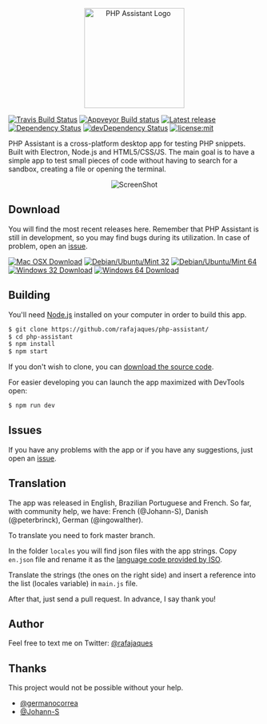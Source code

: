 <p align="center">
  <img width="200" src="https://raw.githubusercontent.com/rafajaques/php-assistant/master/app/gfx/readme/logo.png" alt="PHP Assistant Logo"/>
</p>


[![Travis Build Status](https://travis-ci.org/rafajaques/php-assistant.svg?branch=master)](https://travis-ci.org/rafajaques/php-assistant)
[![Appveyor Build status](https://ci.appveyor.com/api/projects/status/r4wsabo0ury7a5kg?svg=true)](https://ci.appveyor.com/project/rafajaques/php-assistant)
[![Latest release](https://img.shields.io/github/tag/rafajaques/php-assistant.svg)](https://github.com/rafajaques/php-assistant/releases)
[![Dependency Status](https://david-dm.org/rafajaques/php-assistant.svg?path=app)](https://david-dm.org/rafajaques/php-assistant?path=app)
[![devDependency Status](https://david-dm.org/rafajaques/php-assistant/dev-status.svg)](https://david-dm.org/rafajaques/php-assistant?type=dev)
[![license:mit](https://img.shields.io/badge/license-mit-blue.svg)](https://opensource.org/licenses/MIT)

PHP Assistant is a cross-platform desktop app for testing PHP snippets.
Built with Electron, Node.js and HTML5/CSS/JS.
The main goal is to have a simple app to test small pieces of code without having to search for a sandbox, creating a file or opening the terminal.

<p align="center">
  <img src="https://raw.githubusercontent.com/rafajaques/php-assistant/master/app/gfx/readme/screenshot.png" alt="ScreenShot"/>
</p>

## Download

You will find the most recent releases here. Remember that PHP Assistant is still in development, so you may find bugs during its utilization. In case of problem, open an [issue](https://github.com/rafajaques/php-assistant/issues).

[![Mac OSX Download](https://img.shields.io/badge/download-Mac%20OSX-blue.svg)](https://github.com/rafajaques/php-assistant/releases/download/v0.0.11/phpassistant-0.0.11.dmg)
[![Debian/Ubuntu/Mint 32](https://img.shields.io/badge/download-Debian%2FUbuntu%2FMint%20(32)-blue.svg)](https://github.com/rafajaques/php-assistant/releases/download/v0.0.11/phpassistant-0.0.11-ia32.deb)
[![Debian/Ubuntu/Mint 64](https://img.shields.io/badge/download-Debian%2FUbuntu%2FMint%20(64)-blue.svg)](https://github.com/rafajaques/php-assistant/releases/download/v0.0.11/phpassistant-0.0.11.deb)
[![Windows 32 Download](https://img.shields.io/badge/download-Windows%20(32)-blue.svg)](https://github.com/rafajaques/php-assistant/releases/download/v0.0.11/phpassistant-Setup-0.0.11-ia32.exe)
[![Windows 64 Download](https://img.shields.io/badge/download-Windows%20(64)-blue.svg)](https://github.com/rafajaques/php-assistant/releases/download/v0.0.11/phpassistant-Setup-0.0.11.exe)

## Building

You'll need [Node.js](https://nodejs.org) installed on your computer in order to build this app.

```bash
$ git clone https://github.com/rafajaques/php-assistant/
$ cd php-assistant
$ npm install
$ npm start
```

If you don't wish to clone, you can [download the source code](https://github.com/rafajaques/php-assistant/archive/master.zip).

For easier developing you can launch the app maximized with DevTools open:

```bash
$ npm run dev
```

## Issues

If you have any problems with the app or if you have any suggestions, just open an [issue](https://github.com/rafajaques/php-assistant/issues).

## Translation

The app was released in English, Brazilian Portuguese and French.
So far, with community help, we have: French (@Johann-S), Danish (@peterbrinck), German (@ingowalther).

To translate you need to fork master branch.

In the folder `locales` you will find json files with the app strings.
Copy `en.json` file and rename it as the [language code provided by ISO](http://www.lingoes.net/en/translator/langcode.htm).

Translate the strings (the ones on the right side) and insert a reference into the list (locales variable) in `main.js` file.

After that, just send a pull request. In advance, I say thank you!

## Author

Feel free to text me on Twitter: [@rafajaques](https://twitter.com/rafajaques)

## Thanks

This project would not be possible without your help.

- [@germanocorrea](https://github.com/germanocorrea)
- [@Johann-S](https://github.com/johann-s)

